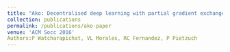 ```yaml
---
title: "Ako: Decentralised deep learning with partial gradient exchange"
collection: publications
permalink: /publications/ako-paper
venue: 'ACM Socc 2016'
Authors:P Watcharapichat, VL Morales, RC Fernandez, P Pietzuch
---
```

